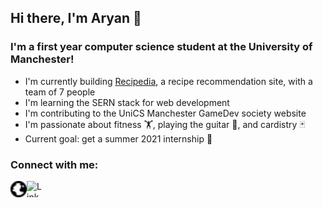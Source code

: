 ## Hi there, I'm Aryan 👋

### I'm a first year computer science student at the University of Manchester!
- I'm currently building [Recipedia](https://github.com/W8-Recipedia/Recipedia), a recipe recommendation site, with a team of 7 people 
- I'm learning the SERN stack for web development
- I'm contributing to the UniCS Manchester GameDev society website
- I'm passionate about fitness 🏋️‍, playing the guitar 🎸, and cardistry 🃏
- Current goal: get a summer 2021 internship 🤣

### Connect with me:
[<img align="left" alt="Personal Website" width="26px" height="26px" src="https://raw.githubusercontent.com/iconic/open-iconic/master/svg/globe.svg"/>](https://ary4n99.github.io)
[<img align="left" alt="LinkedIn" width="26px" height="26px" src="https://cdn.jsdelivr.net/npm/simple-icons@v3/icons/linkedin.svg"/>](https://linkedin.com/in/aryan-a/)
<br>

